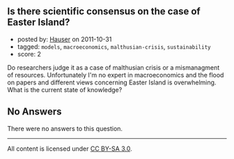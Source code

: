 ## Is there scientific consensus on the case of Easter Island?

- posted by: [Hauser](https://stackexchange.com/users/-1/65-hauser) on 2011-10-31
- tagged: `models`, `macroeconomics`, `malthusian-crisis`, `sustainability`
- score: 2

Do researchers judge it as a case of malthusian crisis or a mismanagment of resources.  Unfortunately I'm no expert in macroeconomics and the flood on papers and different views concerning Easter Island is overwhelming. What is the current state of knowledge? 

## No Answers

There were no answers to this question.


---

All content is licensed under [CC BY-SA 3.0](https://creativecommons.org/licenses/by-sa/3.0/).

